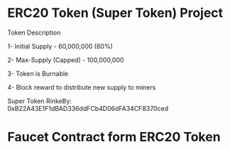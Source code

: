 # ERC20 Token (Super Token) Project

Token Description

1- Initial Supply - 60,000,000 (60%)

2- Max-Supply (Capped) - 100,000,000

3- Token is Burnable

4- Block reward to distribute new supply to miners

Super Token RinkeBy: 0xB22A43E1F1dBAD336ddFCb4D06dFA34CF8370ced

# Faucet Contract form ERC20 Token

